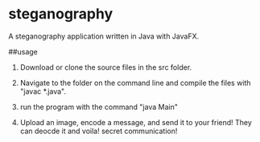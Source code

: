 # steganography
A steganography application written in Java with JavaFX. 

##usage

1. Download or clone the source files in the src folder. 

2. Navigate to the folder on the command line and compile the files with "javac *.java". 

3. run the program with the command "java Main"

4. Upload an image, encode a message, and send it to your friend! They can deocde it and voila! secret communication!
